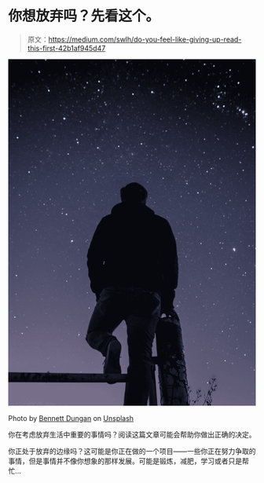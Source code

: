 # 你想放弃吗？先看这个。

> 原文：<https://medium.com/swlh/do-you-feel-like-giving-up-read-this-first-42b1af945d47>

![](img/037ec2d7cc910c3df22823a3394a4351.png)

Photo by [Bennett Dungan](https://unsplash.com/@beznet?utm_source=medium&utm_medium=referral) on [Unsplash](https://unsplash.com?utm_source=medium&utm_medium=referral)

你在考虑放弃生活中重要的事情吗？阅读这篇文章可能会帮助你做出正确的决定。

你正处于放弃的边缘吗？这可能是你正在做的一个项目——一些你正在努力争取的事情，但是事情并不像你想象的那样发展。可能是锻炼，减肥，学习或者只是帮忙…
